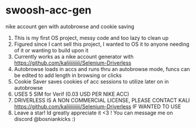 # swoosh-acc-gen
nike account gen with autobrowse and cookie saving


1. This is my first OS project, messy code and too lazy to clean up
2. Figured since I cant sell this project, I wanted to OS it to anyone needing of it or wanting to build upon it
3. Currently works as a nike account generator with https://github.com/kaliiiiiiiiii/Selenium-Driverless
4. Autobrowse loads in accs and runs thru an autobrowse mode, funcs can be edited to add length in browsing or clicks
5. Cookie Saver saves cookies of acc sessions to utilize later on in autobrowse
6. USES 5 SIM for Verif (0.03 USD PER NIKE ACC)
7. DRIVERLESS IS A NON COMMERCIAL LICENSE, PLEASE CONTACT KALI https://github.com/kaliiiiiiiiii/Selenium-Driverless IF WANTED TO USE
8. Leave a star! Id greatly appreciate it <3 ! You can message me on discord @bosniankicks :) 
